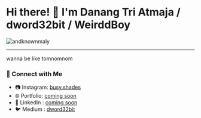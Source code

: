 # Hi there! 👋 I'm Danang Tri Atmaja / dword32bit / WeirddBoy
<p align="left"> 
  <img src="https://komarev.com/ghpvc/?username=dword32bit&label=Profile%20views&color=blueviolet&style=flat" alt="andknownmaly" /> 
</p>

---

wanna be like tomnomnom

### 🔗 Connect with Me
- 📷 Instagram: [busy.shades](https://www.instagram.com/andknwonmaly)
- 🌐 Portfolio: [coming soon](https://)  
- 💼 LinkedIn : [coming soon](https://linkedin.com/in/dword32bit)  
- 🐦 Medium  : [dword32bit](https://dword32bit.medium.com)
